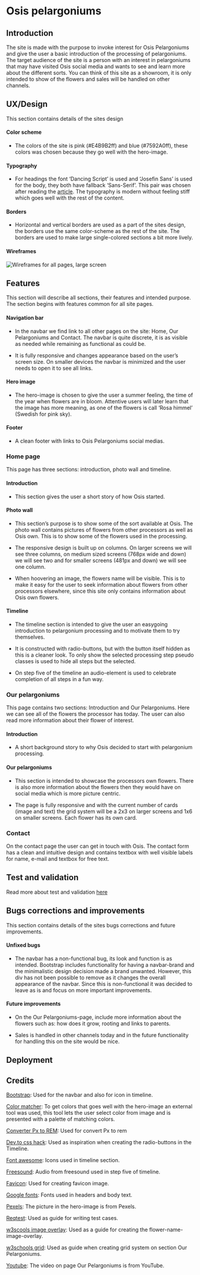 # Osis pelargoniums
## Introduction
The site is made with the purpose to invoke interest for Osis Pelargoniums and give the user a basic introduction of the processing of pelargoniums. The target audience of the site is a person with an interest in pelargoniums that may have visited Osis social media and wants to see and learn more about the different sorts. You can think of this site as a showroom, it is only intended to show of the flowers and sales will be handled on other channels.
## UX/Design
This section contains details of the sites design
#### Color scheme
- The colors of the site is pink (#E4B9B2ff) and blue (#7592A0ff), these colors was chosen because they go well with the hero-image.
#### Typography
- For headings the font ‘Dancing Script’ is used and ‘Josefin Sans’ is used for the body, they both have fallback ‘Sans-Serif’. This pair was chosen after reading the [article](https://govisually.com/blog/2020s-top-20-google-font-pairs-for-your-next-project/). The typography is modern without feeling stiff which goes well with the rest of the content.
#### Borders
- Horizontal and vertical borders are used as a part of the sites design, the borders use the same color-scheme as the rest of the site. The borders are used to make large single-colored sections a bit more lively.
#### Wireframes
![Wireframes for all pages, large screen]("")


## Features
This section will describe all sections, their features and intended purpose. The section begins with features common for all site pages.
#### Navigation bar
- In the navbar we find link to all other pages on the site: Home, Our Pelargoniums and Contact. The navbar is quite discrete, it is as visible as needed while remaining as functional as could be.

- It is fully responsive and changes appearance based on the user’s screen size. On smaller devices the navbar is minimized and the user needs to open it to see all links.
#### Hero image
- The hero-image is chosen to give the user a summer feeling, the time of the year when flowers are in bloom.  Attentive users will later learn that the image has more meaning, as one of the flowers is call ‘Rosa himmel’ (Swedish for pink sky).
#### Footer
- A clean footer with links to Osis Pelargoniums social medias.
### Home page
This page has three sections: introduction, photo wall and timeline.
#### Introduction
- This section gives the user a short story of how Osis started.
#### Photo wall
- This section’s purpose is to show some of the sort available at Osis. The photo wall contains pictures of flowers from other processors as well as Osis own. This is to show some of the flowers used in the processing.

- The responsive design is built up on columns. On larger screens we will see three columns, on medium sized screens (768px wide and down) we will see two and for smaller screens (481px and down) we will see one column.

- When hoovering an image, the flowers name will be visible. This is to make it easy for the user to seek information about flowers from other processors elsewhere, since this site only contains information about Osis own flowers.
#### Timeline
- The timeline section is intended to give the user an easygoing introduction to pelargonium processing and to motivate them to try themselves.

- It is constructed with radio-buttons, but with the button itself hidden as this is a cleaner look. To only show the selected processing step pseudo classes is used to hide all steps but the selected.

- On step five of the timeline an audio-element is used to celebrate completion of all steps in a fun way.
### Our pelargoniums
This page contains two sections: Introduction and Our Pelargoniums. Here we can see all of the flowers the processor has today. The user can also read more information about their flower of interest.
#### Introduction
- A short background story to why Osis decided to start with pelargonium processing.
#### Our pelargoniums
- This section is intended to showcase the processors own flowers. There is also more information about the flowers then they would have on social media which is more picture centric.

- The page is fully responsive and with the current number of cards (image and text) the grid system will be a 2x3 on larger screens and 1x6 on smaller screens. Each flower has its own card.
### Contact
On the contact page the user can get in touch with Osis. The contact form has a clean and intuitive design and contains textbox with well visible labels for name, e-mail and textbox for free text.
## Test and validation
Read more about test and validation [here](TEST.md)
## Bugs corrections and improvements
This section contains details of the sites bugs corrections and future improvements.
#### Unfixed bugs
- The navbar has a non-functional bug, its look and function is as intended. Bootstrap includes functionality for having a navbar-brand and the minimalistic design decision made a brand unwanted. However, this div has not been possible to remove as it changes the overall appearance of the navbar.
Since this is non-functional it was decided to leave as is and focus on more important improvements.
#### Future improvements 
- On the Our Pelargoniums-page, include more information about the flowers such as: how does it grow, rooting and links to parents.

- Sales is handled in other channels today and in the future functionality for handling this on the site would be nice.
## Deployment
## Credits

[Bootstrap](https://getbootstrap.com/): Used for the navbar and also for icon in timeline.

[Color matcher](https://coolors.co/image-picker): To get colors that goes well with the hero-image an external tool was used, this tool lets the user select color from image and is presented with a palette of matching colors.

[Converter Px to REM](https://nekocalc.com/px-to-rem-converter): Used for convert Px to rem 

[Dev.to css hack](https://dev.to/devhammed/awesome-checkbox-and-radio-button-css-hacks-1b75): Used as inspiration when creating the radio-buttons in the Timeline.

[Font awesome](https://fontawesome.com/): Icons used in timeline section.

[Freesound](https://freesound.org/): Audio from freesound used in step five of timeline.

[Favicon](https://favicon.io/favicon-generator/): Used for creating favicon image.

[Google fonts](https://fonts.google.com/): Fonts used in headers and body text.

[Pexels](https://www.pexels.com/sv-se/): The picture in the hero-image is from Pexels.

[Reqtest](https://reqtest.com/testing-blog/how-to-write-effective-test-cases/): Used as guide for writing test cases. 

[w3scools image overlay](https://www.w3schools.com/howto/howto_css_image_overlay_title.asp): Used as a guide for creating the flower-name-image-overlay.

[w3schools grid](https://www.w3schools.com/css/css_grid.asp): Used as guide when creating grid system on section Our Pelargoniums.

[Youtube](https://youtu.be/8K2auUWtN1U): The video on page Our Pelargoniums is from YouTube.






